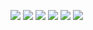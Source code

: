 ![](http://media.babesource.com/galleries/5a8421ab2f9cd/93017_003.jpg)
![](http://media.babesource.com/galleries/5a8421ab2f9cd/93017_011.jpg)
![](http://media.babesource.com/galleries/5a8421ab2f9cd/93017_020.jpg)
![](http://media.babesource.com/galleries/5a8421ab2f9cd/93017_031.jpg)
![](http://media.babesource.com/galleries/5a8421ab2f9cd/93017_049.jpg)
![](http://media.babesource.com/galleries/5a8421ab2f9cd/93017_119.jpg)
